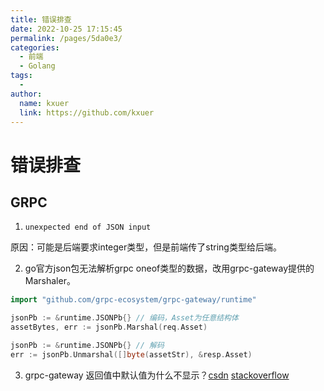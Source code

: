 ```yaml
---
title: 错误排查
date: 2022-10-25 17:15:45
permalink: /pages/5da0e3/
categories:
  - 前端
  - Golang
tags:
  - 
author: 
  name: kxuer
  link: https://github.com/kxuer
---
```

# 错误排查


## GRPC

1. `unexpected end of JSON input`

原因：可能是后端要求integer类型，但是前端传了string类型给后端。

2. go官方json包无法解析grpc oneof类型的数据，改用grpc-gateway提供的Marshaler。
```go
import "github.com/grpc-ecosystem/grpc-gateway/runtime"

jsonPb := &runtime.JSONPb{} // 编码，Asset为任意结构体
assetBytes, err := jsonPb.Marshal(req.Asset)

jsonPb := &runtime.JSONPb{} // 解码
err := jsonPb.Unmarshal([]byte(assetStr), &resp.Asset)
```

3. grpc-gateway 返回值中默认值为什么不显示？[csdn](https://blog.csdn.net/Edu_enth/article/details/103991725) [stackoverflow](https://stackoverflow.com/questions/34716238/golang-protobuf-remove-omitempty-tag-from-generated-json-tags)


